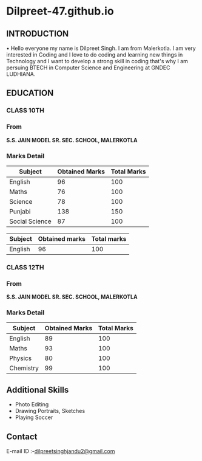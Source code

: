 # Dilpreet-47.github.io

## **INTRODUCTION** ##

• Hello everyone my name is Dilpreet Singh. I am from Malerkotla. I am very interested in Coding and I love to do coding and learning new things in Technology and I want to develop a strong skill in coding that's why I am persuing BTECH in Computer Science and Engineering at GNDEC LUDHIANA. 

## **EDUCATION** ##

### CLASS 10TH ###
### From ###
**S.S. JAIN MODEL SR. SEC. SCHOOL, MALERKOTLA**
### Marks Detail ###
| Subject | Obtained Marks | Total Marks | 
|---|---|---|
| English | 96 | 100 |
| Maths | 76 | 100 |
| Science | 78 | 100 |
| Punjabi | 138 | 150 |
| Social Science | 87 | 100 |

| Subject | Obtained marks | Total marks |
| --- | --- | --- |
| English | 96 | 100|

### CLASS 12TH ###
### From ###
**S.S. JAIN MODEL SR. SEC. SCHOOL, MALERKOTLA**
### Marks Detail ###
| Subject   | Obtained Marks | Total Marks |
|---|---|---|
| English   | 89             | 100         |
| Maths     | 93             | 100         |
| Physics   | 80             | 100         |
| Chemistry | 99             | 100         |

## Additional Skills ##
- Photo Editing
- Drawing Portraits, Sketches
- Playing Soccer

## Contact ##
E-mail ID :-[dilpreetsinghjandu2@gmail.com](dilpreetsinghjandu2@gmail.com)  
